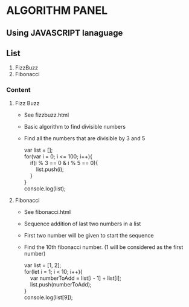 # ALGORITHM PANEL
## Using JAVASCRIPT lanaguage

## List
1. FizzBuzz
2. Fibonacci

### Content
1. Fizz Buzz
	* See fizzbuzz.html
	* Basic algorithm to find divisible numbers
	* Find all the numbers that are divisible by 3 and 5

		var list = [];  
		for(var i = 0; i <= 100; i++){  
		&nbsp;&nbsp;&nbsp;&nbsp;if(i % 3 == 0 & i % 5 == 0){  
		&nbsp;&nbsp;&nbsp;&nbsp;&nbsp;&nbsp;&nbsp;&nbsp;list.push(i);  
		&nbsp;&nbsp;&nbsp;&nbsp;}  
		}  
		console.log(list);  

2. Fibonacci
	* See fibonacci.html
	* Sequence addition of last two numbers in a list
	* First two number will be given to start the sequence
	* Find the 10th fibonacci number. (1 will be considered as the first number)

		var list = [1, 2];  
		for(let i = 1; i < 10; i++){  
		&nbsp;&nbsp;&nbsp;&nbsp;var numberToAdd = list[i - 1] + list[i];  
		&nbsp;&nbsp;&nbsp;&nbsp;list.push(numberToAdd);  
		}  
		console.log(list[9]);